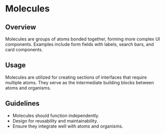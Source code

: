 # Molecules

## Overview

Molecules are groups of atoms bonded together, forming more complex UI components. Examples include form fields with labels, search bars, and card components.

## Usage

Molecules are utilized for creating sections of interfaces that require multiple atoms. They serve as the intermediate building blocks between atoms and organisms.

## Guidelines

- Molecules should function independently.
- Design for reusability and maintainability.
- Ensure they integrate well with atoms and organisms.
